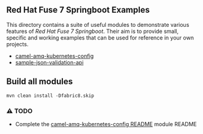 ## Red Hat Fuse 7 Springboot Examples

This directory contains a suite of useful modules to demonstrate various features of _Red Hat Fuse 7 Springboot_.
Their aim is to provide small, specific and working examples that can be used for reference in your own projects.
* [camel-amq-kubernetes-config](camel-amq-kubernetes-config)
* [sample-json-validation-api](sample-json-validation-api)

## Build all modules

```
mvn clean install -Dfabric8.skip
```

### :warning: TODO
* Complete the [camel-amq-kubernetes-config README](camel-amq-kubernetes-config/README.md) module README

